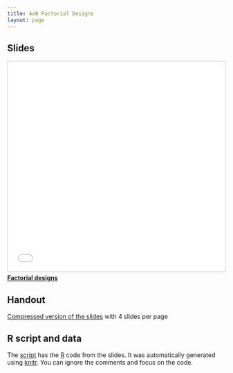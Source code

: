 ```yaml
---
title: AxB Factorial Designs
layout: page
---
```



## Slides

<iframe src="//www.slideshare.net/slideshow/embed_code/key/MoVB5ALjTtmx3r" width="595" height="485" frameborder="0" marginwidth="0" marginheight="0" scrolling="no" style="border:1px solid #CCC; border-width:1px; margin-bottom:5px; max-width: 100%;" allowfullscreen> </iframe> <div style="margin-bottom:5px"> <strong> <a href="//www.slideshare.net/richardchandler/factorial-designs-116176648" title="Factorial designs" target="_blank">Factorial designs</a> </strong> </div>



## Handout

[Compressed version of the slides](lab-factorial-handout.pdf) with 4 slides per page



## R script and data

The [script](lab-factorial.R) has the [R](https://www.r-project.org/) code from the slides. It was automatically generated using [knitr](https://yihui.name/knitr/). You can ignore the comments and focus on the code.
